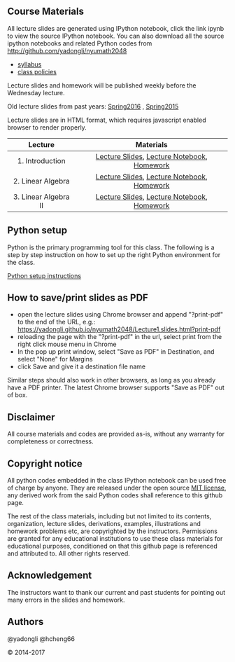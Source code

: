 ## Course Materials

All lecture slides are generated using IPython notebook, click the link ipynb to view the source
IPython notebook. You can also download all the source ipython notebooks and related Python codes from 
http://github.com/yadongli/nyumath2048 

* [syllabus](http://nbviewer.jupyter.org/github/yadongli/nyumath2048/blob/master/syllabus.ipynb)
* [class policies](http://nbviewer.ipython.org/github/yadongli/nyumath2048/blob/master/ClassPolicies.ipynb)

Lecture slides and homework will be published weekly before the Wednesday lecture. 

Old lecture slides from past years: [Spring2016](http://yadongli.github.io/nyumath2048/2016Spring/) ,  [Spring2015](http://yadongli.github.io/nyumath2048/2015Spring/)

Lecture slides are in HTML format, which requires javascript enabled browser to render properly. 


| Lecture | Materials |
| :---: | :---: |
| 1. Introduction | [Lecture Slides](Lecture1.slides.html),  [Lecture Notebook](http://nbviewer.ipython.org/github/yadongli/nyumath2048/blob/master/Lecture1.ipynb), [Homework](http://nbviewer.ipython.org/github/yadongli/nyumath2048/blob/master/Homework1.ipynb) |
| 2. Linear Algebra | [Lecture Slides](Lecture2.slides.html),  [Lecture Notebook](http://nbviewer.ipython.org/github/yadongli/nyumath2048/blob/master/Lecture2.ipynb), [Homework](http://nbviewer.ipython.org/github/yadongli/nyumath2048/blob/master/Homework2.ipynb) |
| 3. Linear Algebra II | [Lecture Slides](Lecture3.slides.html),  [Lecture Notebook](http://nbviewer.ipython.org/github/yadongli/nyumath2048/blob/master/Lecture3.ipynb), [Homework](http://nbviewer.ipython.org/github/yadongli/nyumath2048/blob/master/Homework3.ipynb) |

<!---
| 3. Linear Algebra II | <a href="Lecture3.slides.html">lecture slides</a> (<a href=http://nbviewer.ipython.org/github/yadongli/nyumath2048/blob/master/Lecture3.ipynb>ipynb</a>), <a href=http://nbviewer.ipython.org/github/yadongli/nyumath2048/blob/master/Homework3.ipynb>homework</a> | @yadongli |
| 4. Rootfinding & Interpolation | <a href="Lecture4.slides.html">lecture slides</a> (<a href=http://nbviewer.ipython.org/github/yadongli/nyumath2048/blob/master/Lecture4.ipynb>ipynb</a>), <a href=http://nbviewer.ipython.org/github/yadongli/nyumath2048/blob/master/Homework4.ipynb>homework</a> | @yadongli |
| 5. Deltas and Hedging | <a href="Lecture5.slides.html">lecture slides</a> (<a href=http://nbviewer.ipython.org/github/yadongli/nyumath2048/blob/master/Lecture5.ipynb>ipynb</a>), <a href=http://nbviewer.ipython.org/github/yadongli/nyumath2048/blob/master/Homework5.ipynb>homework</a> | Ariye Shater, @yadongli |
| 6. Optimization | <a href="Lecture6_2016.slides.html">lecture slides</a> (<a href=http://nbviewer.ipython.org/github/yadongli/nyumath2048/blob/master/Lecture6_2016.ipynb>ipynb</a>), <a href=http://nbviewer.ipython.org/github/yadongli/nyumath2048/blob/master/Homework6_2016.ipynb>homework</a> | @hcheng66 |
| 7. Linear Programming | <a href="Lecture7_2016.slides.html">lecture slides</a> (<a href=http://nbviewer.ipython.org/github/yadongli/nyumath2048/blob/master/Lecture7_2016.ipynb>ipynb</a>), <a href=http://nbviewer.ipython.org/github/yadongli/nyumath2048/blob/master/Homework7_2016.ipynb>homework</a> | @hcheng66 |
| 8. Monte Carlo | <a href="Lecture6.slides.html">lecture slides</a> (<a href=http://nbviewer.ipython.org/github/yadongli/nyumath2048/blob/master/Lecture6.ipynb>ipynb</a>), <a href=http://nbviewer.ipython.org/github/yadongli/nyumath2048/blob/master/Homework6.ipynb>homework</a> | @yadongli |
| 9. Variance Reduction | <a href="Lecture7.slides.html">lecture slides</a> (<a href=http://nbviewer.ipython.org/github/yadongli/nyumath2048/blob/master/Lecture7.ipynb>ipynb</a>), <a href=http://nbviewer.ipython.org/github/yadongli/nyumath2048/blob/master/Homework7.ipynb>homework</a> | @yadongli |
| 10. Entropy & Allocation | <a href="Lecture10.slides.html">lecture slides</a> (<a href=http://nbviewer.ipython.org/github/yadongli/nyumath2048/blob/master/Lecture10.ipynb>ipynb</a>), <a href=http://nbviewer.ipython.org/github/yadongli/nyumath2048/blob/master/Homework10.ipynb>homework</a> | @yadongli |
| 11. ODE | <a href="Lecture11.slides.html">lecture slides</a> (<a href=http://nbviewer.ipython.org/github/yadongli/nyumath2048/blob/master/Lecture11.ipynb>ipynb</a>), <a href=http://nbviewer.ipython.org/github/yadongli/nyumath2048/blob/master/Homework11.ipynb>homework</a> | @hcheng66 |
| 12. PDE | <a href="Lecture12.slides.html">lecture slides</a> (<a href=http://nbviewer.ipython.org/github/yadongli/nyumath2048/blob/master/Lecture12.ipynb>ipynb</a>), <a href=http://nbviewer.ipython.org/github/yadongli/nyumath2048/blob/master/Homework12.ipynb>homework</a> | @hcheng66 |
| 13. PDE II | <a href="Lecture13.slides.html">lecture slides</a> (<a href=http://nbviewer.ipython.org/github/yadongli/nyumath2048/blob/master/Lecture13.ipynb>ipynb</a>), <a href=http://nbviewer.ipython.org/github/yadongli/nyumath2048/blob/master/Homework8.ipynb>homework</a> |
</center>
--->

## Python setup

Python is the primary programming tool for this class. The following is a step by step instruction on how to set up the right Python environment for the class.

[Python setup instructions](http://nbviewer.ipython.org/github/yadongli/nyumath2048/blob/master/PythonSetup.ipynb)

## How to save/print slides as PDF

* open the lecture slides using Chrome browser and append "?print-pdf" to the end of the URL, e.g.:
 <a href="Lecture1.slides.html?print-pdf">https://yadongli.github.io/nyumath2048/Lecture1.slides.html?print-pdf</a> 
* reloading the page with the "?print-pdf" in the url, select print from the right click mouse menu in Chrome
* In the pop up print window, select "Save as PDF" in Destination, and select "None" for Margins
* click Save and give it a destination file name 

Similar steps should also work in other browsers, as long as you already have a PDF printer. The latest Chrome browser supports "Save as PDF" out of box. 
 
## Disclaimer
All course materials and codes are provided as-is, without any warranty for completeness or correctness. 

## Copyright notice

All python codes embedded in the class IPython notebook can be used free of charge by anyone. They are released under the open source [MIT license](https://opensource.org/licenses/MIT), any derived work from the said Python codes shall reference to this github page. 

The rest of the class materials, including but not limited to its contents, organization, lecture slides, derivations, 
examples, illustrations and homework problems etc, are copyrighted by the instructors. Permissions are granted for
any educational institutions to use these class materials for educational purposes, conditioned on that this github 
page is referenced and attributed to. All other rights reserved.

## Acknowledgement
The instructors want to thank our current and past students for pointing out many errors in the slides and homework. 

## Authors
@yadongli @hcheng66

&copy; 2014-2017
